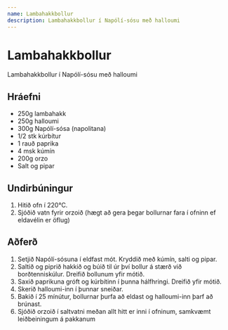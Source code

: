 ```yaml
---
name: Lambahakkbollur
description: Lambahakkbollur í Napólí-sósu með halloumi
---
```


# Lambahakkbollur

Lambahakkbollur í Napólí-sósu með halloumi

## Hráefni

* 250g lambahakk
* 250g halloumi
* 300g Napólí-sósa (napolitana)
* 1/2 stk kúrbítur
* 1 rauð paprika
* 4 msk kúmín
* 200g orzo
* Salt og pipar

## Undirbúningur

1. Hitið ofn í 220°C.
1. Sjóðið vatn fyrir orzoið (hægt að gera þegar bollurnar fara í ofninn ef eldavélin er öflug)

## Aðferð

1. Setjið Napólí-sósuna í eldfast mót. Kryddið með kúmín, salti og pipar.
2. Saltið og piprið hakkið og búið til úr því bollur á stærð við borðtenniskúlur. Dreifið bollunum yfir mótið.
3. Saxið paprikuna gróft og kúrbítinn í þunna hálfhringi. Dreifið yfir mótið.
4. Skerið halloumi-inn í þunnar sneiðar.
5. Bakið í 25 mínútur, bollurnar þurfa að eldast og halloumi-inn þarf að brúnast.
6. Sjóðið orzoið í saltvatni meðan allt hitt er inni í ofninum, samkvæmt leiðbeiningum á pakkanum
